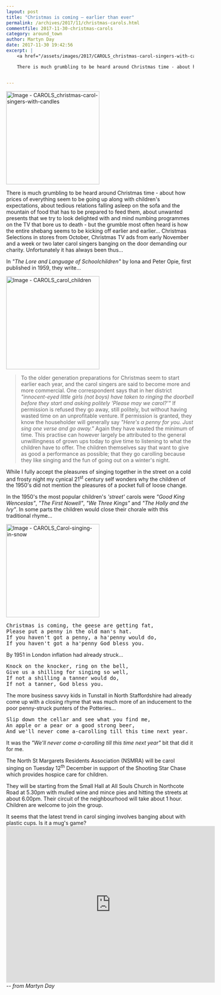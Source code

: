 ```yaml
---
layout: post
title: "Christmas is coming – earlier than ever"
permalink: /archives/2017/11/christmas-carols.html
commentfile: 2017-11-30-christmas-carols
category: around_town
author: Martyn Day
date: 2017-11-30 19:42:56
excerpt: |
    <a href="/assets/images/2017/CAROLS_christmas-carol-singers-with-candles.jpg" title="Click for a larger image"><img src="/assets/images/2017/CAROLS_christmas-carol-singers-with-candles-thumb.jpg" width="150" alt="Image - CAROLS_christmas-carol-singers-with-candles"  class="photo right"/></a>

    There is much grumbling to be heard around Christmas time - about how prices of everything seem to be going up along with children's expectations, about tedious relations falling asleep on the sofa and the mountain of food that has to be prepared to feed them, about unwanted presents that we try to look delighted with and mind numbing programmes on the TV that bore us to death - but the grumble most often heard is how the entire shebang seems to be kicking off earlier and earlier... Christmas Selections in stores from October, Christmas TV ads from early November and a week or two later carol singers banging on the door demanding our charity. Unfortunately it has always been thus...


---
```


<a href="/assets/images/2017/CAROLS_christmas-carol-singers-with-candles.jpg" title="Click for a larger image"><img src="/assets/images/2017/CAROLS_christmas-carol-singers-with-candles-thumb.jpg" width="250" alt="Image - CAROLS_christmas-carol-singers-with-candles"  class="photo right"/></a>

There is much grumbling to be heard around Christmas time - about how prices of everything seem to be going up along with children's expectations, about tedious relations falling asleep on the sofa and the mountain of food that has to be prepared to feed them, about unwanted presents that we try to look delighted with and mind numbing programmes on the TV that bore us to death - but the grumble most often heard is how the entire shebang seems to be kicking off earlier and earlier... Christmas Selections in stores from October, Christmas TV ads from early November and a week or two later carol singers banging on the door demanding our charity. Unfortunately it has always been thus...

In <em>"The Lore and Language of Schoolchildren"</em> by Iona and Peter Opie, first published in 1959, they write...

<a href="/assets/images/2017/CAROLS_carol_children.jpg" title="Click for a larger image"><img src="/assets/images/2017/CAROLS_carol_children-thumb.jpg" width="250" alt="Image - CAROLS_carol_children"  class="photo right"/></a>

> To the older generation preparations for Christmas seem to start earlier each year, and the carol singers are said to become more and more commercial. One correspondent says that in her district <em>"innocent-eyed little girls (not boys) have taken to ringing the doorbell before they start and asking politely 'Please may we carol?'"</em> If permission is refused they go away, still politely, but without having wasted time on an unprofitable venture. If permission is granted, they know the householder will generally say <em>"Here's a penny for you. Just sing one verse and go away."</em> Again they have wasted the minimum of time. This practise can however largely be attributed to the general unwillingness of grown ups today to give time to listening to what the children have to offer. The children themselves say that want to give as good a performance as possible; that they go carolling because they like singing and the fun of going out on a winter's night.

While I fully accept the pleasures of singing together in the street on a cold and frosty night my cynical 21<sup>st</sup> century self wonders why the children of the 1950's did not mention the pleasures of a pocket full of loose change.

In the 1950's the most popular children's <em>'street'</em> carols were <em>"Good King Wenceslas"</em>, <em>"The First Nowell"</em>, <em>"We Three Kings"</em> and <em>"The Holly and the Ivy"</em>. In some parts the children would close their chorale with this traditional rhyme...

<a href="/assets/images/2017/CAROLS_Carol-singing-in-snow.jpg" title="Click for a larger image"><img src="/assets/images/2017/CAROLS_Carol-singing-in-snow-thumb.jpg" width="250" alt="Image - CAROLS_Carol-singing-in-snow"  class="photo right"/></a>

<pre markdown="1" class="poem">
Christmas is coming, the geese are getting fat,
Please put a penny in the old man's hat.
If you haven't got a penny, a ha'penny would do,
If you haven't got a ha'penny God bless you.
</pre>

By 1951 in London inflation had already struck...

<pre markdown="1" class="poem">
Knock on the knocker, ring on the bell,
Give us a shilling for singing so well,
If not a shilling a tanner would do,
If not a tanner, God bless you.
</pre>

The more business savvy kids in Tunstall in North Staffordshire had already come up with a closing rhyme that was much more of an inducement to the poor penny-struck punters of the Potteries...

<pre markdown="1" class="poem">
Slip down the cellar and see what you find me,
An apple or a pear or a good strong beer,
And we'll never come a-carolling till this time next year.
</pre>

It was the <em>"We'll never come a-carolling till this time next year"</em> bit that did it for me.

The North St Margarets Residents Association (NSMRA) will be carol singing on Tuesday 12<sup>th</sup> December in support of the Shooting Star Chase which provides hospice care for children.

They will be starting from the Small Hall at All Souls Church in Northcote Road at 5.30pm with mulled wine and mince pies and hitting the streets at about 6.00pm. Their circuit of the neighbourhood will take about 1 hour. Children are welcome to join the group.

<div markdown="1" class="box">
It seems that the latest trend in carol singing involves banging about with plastic cups. Is it a mug's game?

<iframe width="560" height="420" src="https://www.youtube-nocookie.com/embed/pGnNXRj8M0w?rel=0" frameborder="0" allowfullscreen>
</iframe>
</div>
<cite>-- from Martyn Day</cite>
